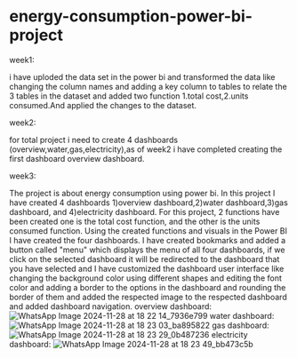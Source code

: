 # energy-consumption-power-bi-project
week1:

i have  uploded the data set in the power bi and transformed the data like changing the column names and adding a key column to tables to relate the 3 tables in the dataset and added two function 1.total cost,2.units consumed.And applied the changes to the dataset.

week2:

for total project i need to create 4 dashboards (overview,water,gas,electricity),as of week2 i have completed creating the first dashboard overview dashboard.

week3:

The project is about energy consumption using power bi. In this project I have created 4 dashboards 1)overview dashboard,2)water dashboard,3)gas dashboard, and 4)electricity dashboard. For this project, 2 functions have been created one is the total cost function, and the other is the units consumed function. Using the created functions and visuals in the Power BI I have created the four dashboards. I have created bookmarks and added a button called "menu" which displays the menu of all four dashboards, if we click on the selected dashboard it will be redirected to the dashboard that you have selected and I have customized the dashboard user interface like changing the background color using different shapes and editing the font color and adding a border to the options in the dashboard and rounding the border of them and added the respected image to the respected dashboard and added dashboard navigation.
overview dashboard:
![WhatsApp Image 2024-11-28 at 18 22 14_7936e799](https://github.com/user-attachments/assets/193f53ad-7472-471a-bc46-53390418caa1)
water dashboard:
![WhatsApp Image 2024-11-28 at 18 23 03_ba895822](https://github.com/user-attachments/assets/e7be5fc7-3545-493e-8869-6b17031db71a)
gas dashboard:
![WhatsApp Image 2024-11-28 at 18 23 29_0b487236](https://github.com/user-attachments/assets/754326db-0dc6-4122-97a5-54a906f4b005)
electricity dashboard:
![WhatsApp Image 2024-11-28 at 18 23 49_bb473c5b](https://github.com/user-attachments/assets/8ad15826-df11-4951-a627-51c65bf69b03)





